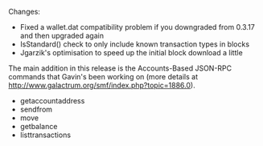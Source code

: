 Changes:
* Fixed a wallet.dat compatibility problem if you downgraded from 0.3.17 and then upgraded again
* IsStandard() check to only include known transaction types in blocks
* Jgarzik's optimisation to speed up the initial block download a little

The main addition in this release is the Accounts-Based JSON-RPC commands that Gavin's been working on (more details at http://www.galactrum.org/smf/index.php?topic=1886.0).
* getaccountaddress
* sendfrom
* move
* getbalance
* listtransactions
